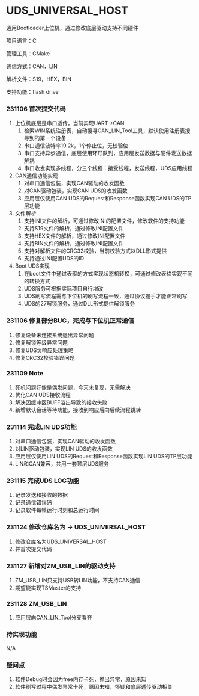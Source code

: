 # UDS_UNIVERSAL_HOST

通用Bootloader上位机，通过修改底层驱动支持不同硬件

项目语言：C

管理工具：CMake

通信方式：CAN，LIN

解析文件：S19，HEX，BIN

支持功能：flash drive

### 231106 首次提交代码
1. 上位机底层是串口透传，当前实现UART->CAN
   1. 检索WIN系统注册表，自动搜寻CAN_LIN_Tool工具，默认使用注册表搜寻到的第一个设备
   2. 串口通信波特率19.2k，1个停止位，无校验位
   3. 串口支持异步通信，底层使用环形队列，应用层发送数据与硬件发送数据解耦
   4. 串口收发实现多线程，分三个线程：接受线程，发送线程，UDS应用线程
2. CAN通信功能实现
   1. 对串口通信包装，实现CAN驱动的收发函数
   2. 对CAN驱动包装，实现CAN UDS的收发函数
   3. 应用层仅使用CAN UDS的Request和Response函数实现CAN UDS的TP层功能
3. 文件解析
   1. 支持INI文件的解析，可通过修改INI的配置文件，修改软件的支持功能
   2. 支持S19文件的解析，通过修改INI配置文件
   3. 支持HEX文件的解析，通过修改INI配置文件
   4. 支持BIN文件的解析，通过修改INI配置文件
   5. 支持对解析文件的CRC32校验，当前校验方式以DLL形式提供
   6. 支持通过INI配置UDS的ID
4. Boot UDS实现
   1. 在boot文件中通过表驱的方式实现状态机转换，可通过修改表格实现不同的转换方式
   2. UDS服务可根据实际项目自行增改
   3. UDS刷写流程需与下位机的刷写流程一致，通过协议握手才能正常刷写
   4. UDS的27解锁服务，通过DLL形式提供解锁服务


### 231106 修复部分BUG，完成与下位机正常通信
1. 修复设备未连接系统退出异常问题
2. 修复解锁等级异常问题
3. 修复UDS负响应处理策略
4. 修复CRC32校验错误问题


### 231109 Note
1. 死机问题好像是偶发问题，今天未复现，无需解决
2. 优化CAN UDS接收流程
3. 解决因缓冲区BUFF溢出导致的接收失败
4. 新增默认会话等待功能，接收到响应后向后续流程跳转


### 231114 完成LIN UDS功能
1. 对串口通信包装，实现CAN驱动的收发函数
2. 对LIN驱动包装，实现LIN UDS的收发函数
3. 应用层仅使用LIN UDS的Request和Response函数实现LIN UDS的TP层功能
4. LIN和CAN兼容，共用一套顶层UDS服务


### 231115 完成UDS LOG功能
1. 记录发送和接收的数据
2. 记录通信错误码
3. 记录软件每帧运行时刻和总运行时间


### 231124 修改仓库名为 -> UDS_UNIVERSAL_HOST
1. 修改仓库名为UDS_UNIVERSAL_HOST
2. 并首次提交代码


### 231127 新增对ZM_USB_LIN的驱动支持
1. ZM_USB_LIN只支持USB转LIN功能，不支持CAN通信
2. 期望能实现TSMaster的支持


### 231128 ZM_USB_LIN
1. 应用层向CAN_LIN_Tool分支看齐


### 待实现功能
N/A


### 疑问点
1. 软件Debug时会因为free内存卡死，抛出异常，原因未知
2. 软件刷写过程中偶发异常卡死，原因未知，怀疑和底层透传驱动相关
